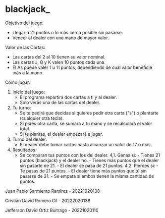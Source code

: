 # blackjack_


Objetivo del juego:

  - Llegar a 21 puntos o lo más cerca posible sin pasarse. 
  - Vencer al dealer con una mano de mayor valor.
  
Valor de las Cartas:
  - Las cartas del 2 al 10 tienen su valor nominal.
  - Las cartas J, Q y K valen 10 puntos cada una.
  - El As puede valer 1 u 11 puntos, dependiendo de cuál valor beneficie más a la mano.

  
Cómo jugar:

  1. Inicio del juego:
      - El programa repartirá dos cartas a ti y al dealer.
      - Solo verás una de las cartas del dealer.
  2. Tu turno:
      - Se te pedirá que decidas si quieres pedir otra carta ("s") o plantarte (cualquier otra tecla).
      - Si pides otra carta, se sumará a tu mano y se recalculará el valor total.
      - Si te plantas, el dealer empezará a jugar.
  3. Turno del dealer:
      - El dealer debe tomar cartas hasta alcanzar un valor de 17 o más.
  4. Resultados:
      - Se comparan tus puntos con los del dealer.
  4,1. Ganas si:
    - Tienes 21 puntos (blackjack) y el dealer no.
    - Tienes más puntos que el dealer sin pasarte de 21.
    - El dealer se pasa de 21 puntos.
  4,2. Pierdes si:
    - Te pasas de 21 puntos.
    - El dealer tiene más puntos que tú sin pasarse de 21.
    - Se empata si ambos tienen la misma cantidad de puntos.


Juan Pablo Sarmiento Ramírez - 20221020138

Cristian David Romero Gil - 20222020138

Jefferson David Ortiz Buitrago - 20221020110
